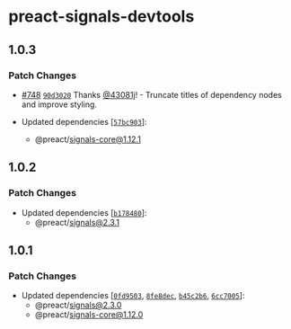 # preact-signals-devtools

## 1.0.3

### Patch Changes

- [#748](https://github.com/preactjs/signals/pull/748) [`90d3020`](https://github.com/preactjs/signals/commit/90d3020475380bd329d1184fe3d551e6d6f7dc50) Thanks [@43081j](https://github.com/43081j)! - Truncate titles of dependency nodes and improve styling.

- Updated dependencies [[`57bc903`](https://github.com/preactjs/signals/commit/57bc9033422b308d0e9c4204c037fd339011dd6f)]:
  - @preact/signals-core@1.12.1

## 1.0.2

### Patch Changes

- Updated dependencies [[`b178480`](https://github.com/preactjs/signals/commit/b17848089b3d396e0160e9d54a73d109d4674845)]:
  - @preact/signals@2.3.1

## 1.0.1

### Patch Changes

- Updated dependencies [[`0fd9503`](https://github.com/preactjs/signals/commit/0fd9503a53ad6836ac445d7d384b8f153b93a158), [`8fe8dec`](https://github.com/preactjs/signals/commit/8fe8decd9b5c6c4fd5b357730838eda030c25ae2), [`b45c2b6`](https://github.com/preactjs/signals/commit/b45c2b6e7e0c852a2df4ff7dd541864b4dd5c663), [`6cc7005`](https://github.com/preactjs/signals/commit/6cc700595278d241f276c40dd0ecf162c9e432d8)]:
  - @preact/signals@2.3.0
  - @preact/signals-core@1.12.0
